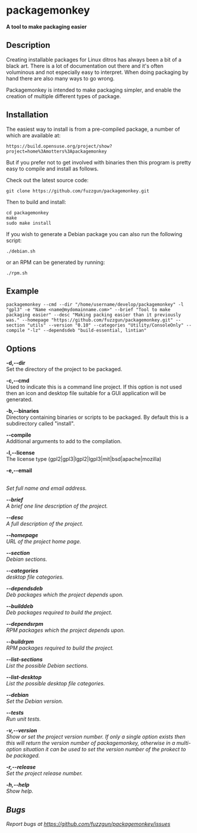packagemonkey 
=============

<b>A tool to make packaging easier</b>

Description
-----------

Creating installable packages for Linux ditros has always been a bit of a black art.  There is a lot of documentation out there and it's often voluminous and not especially easy to interpret.  When doing packaging by hand there are also many ways to go wrong.

Packagemonkey is intended to make packaging simpler, and enable the creation of multiple different types of package.

Installation
------------

The easiest way to install is from a pre-compiled package, a number of which are available at:

    https://build.opensuse.org/project/show?project=home%3Amotters%3Apackagemonkey

But if you prefer not to get involved with binaries then this program is pretty easy to compile and install as follows.

Check out the latest source code:

    git clone https://github.com/fuzzgun/packagemonkey.git

Then to build and install:

    cd packagemonkey
    make
    sudo make install

If you wish to generate a Debian package you can also run the following script:

    ./debian.sh

or an RPM can be generated by running:

    ./rpm.sh


Example
-------

    packagemonkey --cmd --dir "/home/username/develop/packagemonkey" -l "gpl3" -e "Name <name@mydomainname.com>" --brief "Tool to make packaging easier" --desc "Making packing easier than it previously was." --homepage "https://github.com/fuzzgun/packagemonkey.git" --section "utils" --version "0.10" --categories "Utility/ConsoleOnly" --compile "-lz" --dependsdeb "build-essential, lintian"


Options
-------

<b>-d,--dir <directory></b><br>
Set the directory of the project to be packaged.


<b>-c,--cmd</b><br>
Used to indicate this is a command line project.  If this option is not used then an icon and desktop file suitable for a GUI application will be generated.

<b>-b,--binaries <files></b><br>
Directory containing binaries or scripts to be packaged.  By default this is a subdirectory called "install".

<b>--compile <args></b><br>
Additional arguments to add to the compilation.

<b>-l,--license <type></b><br>
The license type (gpl2|gpl3|lgpl2|lgpl3|mit|bsd|apache|mozilla)

<b>-e,--email <address></b><br>
Set full name and email address.

<b>--brief <description></b><br>
A brief one line description of the project.

<b>--desc <description></b><br>
A full description of the project.

<b>--homepage <url></b><br>
URL of the project home page.

<b>--section <sections></b><br>
Debian sections.

<b>--categories <cat></b><br>
desktop file categories.

<b>--dependsdeb <packages></b><br>
Deb packages which the project depends upon.

<b>--builddeb <packages></b><br>
Deb packages required to build the project.

<b>--dependsrpm <packages></b><br>
RPM packages which the project depends upon.

<b>--buildrpm <packages></b><br>
RPM packages required to build the project.

<b>--list-sections</b><br>
List the possible Debian sections.

<b>--list-desktop</b><br>
List the possible desktop file categories.

<b>--debian <version></b><br>
Set the Debian version.

<b>--tests</b><br>
Run unit tests.

<b>-v,--version <number></b><br>
Show or set the project version number.  If only a single option exists then this will return the version number of packagemonkey, otherwise in a multi-option situation it can be used to set the version number of the prokect to be packaged.

<b>-r,--release <number></b><br>
Set the project release number.

<b>-h,--help</b><br>
Show help.


Bugs
----

Report bugs at https://github.com/fuzzgun/packagemonkey/issues
